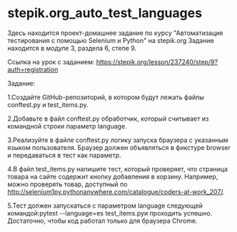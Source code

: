 # stepik.org_auto_test_languages
Здесь находится проект-домашнее задание по курсу "Автоматизация тестирования с помощью Selenium и Python" на stepik.org Задание находится в модуле 3, раздела 6, степе 9.

Ссылка на урок с заданием: https://stepik.org/lesson/237240/step/9?auth=registration

Задание:

1.Создайте GitHub-репозиторий, в котором будут лежать файлы conftest.py и test_items.py.

2.Добавьте в файл conftest.py обработчик, который считывает из командной строки параметр language.

3.Реализуйте в файле conftest.py логику запуска браузера с указанным языком пользователя. Браузер должен объявляться в фикстуре browser и передаваться в тест как параметр.

4.В файл test_items.py напишите тест, который проверяет, что страница товара на сайте содержит кнопку добавления в корзину. Например, можно проверять товар, доступный по http://selenium1py.pythonanywhere.com/catalogue/coders-at-work_207/.

5.Тест должен запускаться с параметром language следующей командой:pytest --language=es test_items.pyи проходить успешно. Достаточно, чтобы код работал только для браузера Сhrome.
